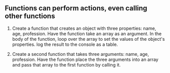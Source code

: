 ## Functions can perform actions, even calling other functions

1. Create a function that creates an object with three properties: name, age, profession. Have the function take an array as an argument. In the body of the function, loop over the array to set the values of the object's properties. log the result to the console as a table.

2. Create a second function that takes three arguments: name, age, profession. Have the function place the three arguments into an array and pass that array to the first function by calling it.
